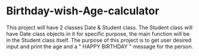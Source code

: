 # Birthday-wish-Age-calculator
This project will have 2 classes Date &amp; Student class. The Student class will have Date class objects in it for specific purpose, the main function will be in the Student class itself.  The purpose of this project is to get user desired input and print the age and a " HAPPY BIRTHDAY " message for the person.
